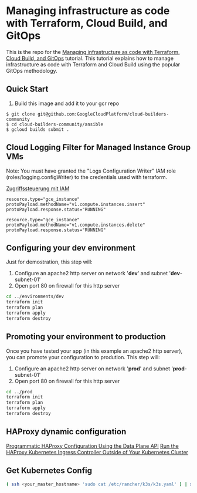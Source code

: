 # Managing infrastructure as code with Terraform, Cloud Build, and GitOps

This is the repo for the [Managing infrastructure as code with Terraform, Cloud Build, and GitOps](https://cloud.google.com/solutions/managing-infrastructure-as-code) tutorial. This tutorial explains how to manage infrastructure as code with Terraform and Cloud Build using the popular GitOps methodology.

## Quick Start

1. Build this image and add it to your gcr repo

```
$ git clone git@github.com:GoogleCloudPlatform/cloud-builders-community
$ cd cloud-builders-community/ansible
$ gcloud builds submit .
```

## Cloud Logging Filter for Managed Instance Group VMs

Note:
You must have granted the "Logs Configuration Writer" IAM role (roles/logging.configWriter) to the credentials used with terraform.

[Zugriffssteuerung mit IAM](https://cloud.google.com/logging/docs/access-control)

```
resource.type="gce_instance"
protoPayload.methodName="v1.compute.instances.insert"
protoPayload.response.status="RUNNING"

resource.type="gce_instance"
protoPayload.methodName="v1.compute.instances.delete"
protoPayload.response.status="RUNNING"
```

## Configuring your **dev** environment

Just for demostration, this step will:
 1. Configure an apache2 http server on network '**dev**' and subnet '**dev**-subnet-01'
 2. Open port 80 on firewall for this http server 

```bash
cd ../environments/dev
terraform init
terraform plan
terraform apply
terraform destroy
```

## Promoting your environment to **production**

Once you have tested your app (in this example an apache2 http server), you can promote your configuration to prodution. This step will:
 1. Configure an apache2 http server on network '**prod**' and subnet '**prod**-subnet-01'
 2. Open port 80 on firewall for this http server 

```bash
cd ../prod
terraform init
terraform plan
terraform apply
terraform destroy
```

## HAProxy dynamic configuration
[Programmatic HAProxy Configuration Using the Data Plane API](https://www.haproxy.com/blog/programmatic-haproxy-configuration-using-the-data-plane-api/)
[Run the HAProxy Kubernetes Ingress Controller Outside of Your Kubernetes Cluster](https://www.haproxy.com/blog/run-the-haproxy-kubernetes-ingress-controller-outside-of-your-kubernetes-cluster/)

## Get Kubernetes Config

```bash
( ssh <your_master_hostname> 'sudo cat /etc/rancher/k3s/k3s.yaml' ) | sed 's/127.0.0.1/<your_master_hostname>/' > ~/.kube/config
```
